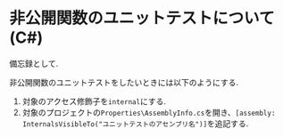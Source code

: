 # 非公開関数のユニットテストについて (C#)

備忘録として.

非公開関数のユニットテストをしたいときには以下のようにする.

1. 対象のアクセス修飾子を`internal`にする.
2. 対象のプロジェクトの`Properties\AssemblyInfo.cs`を開き、`[assembly: InternalsVisibleTo("ユニットテストのアセンブリ名")]`を追記する.
